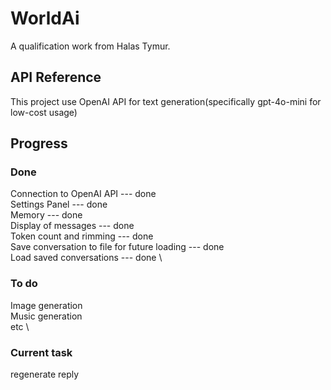 
# WorldAi

A qualification work from Halas Tymur. 




## API Reference

This project use OpenAI API for text generation(specifically gpt-4o-mini for low-cost usage)


## Progress

### Done
Connection to OpenAI API --- done \
Settings Panel --- done \
Memory --- done \
Display of messages --- done \
Token count and rimming --- done \
Save conversation to file for future loading --- done \
Load saved conversations --- done \
### To do
Image generation \
Music generation \
etc \
### Current task
regenerate reply